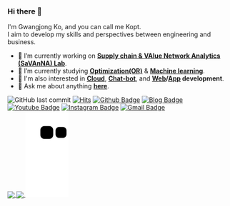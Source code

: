 
### Hi there 👋
I'm Gwangjong Ko, and you can call me Kopt.</br>
I aim to develop my skills and perspectives between engineering and business.


- 🔭 I’m currently working on <b>[Supply chain & VAlue Network Analytics (SaVAnNA) Lab](https://savanna.korea.ac.kr/)</b>.
- 🌱 I’m currently studying <b>[Optimization(OR)](https://github.com/koptimizer/my_Optimization-studio)</b> & <b>[Machine learning](https://github.com/koptimizer/my_Optimization-studio)</b>.
- 🔎 I'm also interested in <b>[Cloud](https://github.com/koptimizer/my_Cloud-studio)</b>, <b>[Chat-bot](https://github.com/koptimizer/kakaotalk_chatbot_sandol)</b>, and <b>[W](https://github.com/koptimizer/CJB_shoppingMall_web_jsp)[eb](https://github.com/koptimizer/IDALab.io)/[App](https://github.com/koptimizer/BabyFirst) development</b>.
- 💬 Ask me about anything <b>[here](https://github.com/koptimizer/koptimizer/issues)</b>.

![GitHub last commit](https://img.shields.io/github/last-commit/koptimizer/koptimizer.svg)
[![Hits](https://hits.seeyoufarm.com/api/count/incr/badge.svg?url=https%3A%2F%2Fgithub.com%2Fkoptimizer)](https://hits.seeyoufarm.com)
[![Github Badge](http://img.shields.io/badge/-CV-blue?style=flat-square&logo=github&logoColor=white&link=https://koptimizer.github.io/CV/)](https://koptimizer.github.io/CV/)
[![Blog Badge](http://img.shields.io/badge/-Koptimizer.tech%20-orange?style=flat-square&logo=blogger&logoColor=white&link=http://koptimizer.tech)](http://koptimizer.tech)
[![Youtube Badge](https://img.shields.io/badge/Youtube-ff0000?style=flat-square&logo=youtube&link=https://www.youtube.com/channel/UCMr_7DR6994fZmhFD3M7Knw)](https://www.youtube.com/channel/UCMr_7DR6994fZmhFD3M7Knw)
[![Instagram Badge](https://img.shields.io/badge/-Instagram-dd2a7b?style=flat-square&logo=instagram&logoColor=white&link=https://www.instagram.com/j_g_ok/)](https://www.instagram.com/j_g_ok/)
[![Gmail Badge](https://img.shields.io/badge/-Gmail-d14836?style=flat-square&logo=Gmail&logoColor=white&link=mailto:koptimizer@korea.ac.kr)](mailto:koptimizer@korea.ac.kr)
</br>
<a href="https://github.com/koptimizer">
  <img align="center" src="https://github-readme-stats.vercel.app/api?username=koptimizer" />
</a>
<a href="https://github.com/koptimizer">
  <img align="center" src="https://github-readme-stats.vercel.app/api/top-langs/?username=koptimizer&langs_count=3" />
</a>
![](https://github.com/koptimizer/koptimizer/blob/output/github-contribution-grid-snake.svg)



